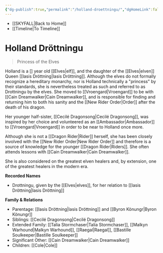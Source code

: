 ```yaml
---
{"dg-publish":true,"permalink":"/holland-droettningu/","dgHomeLink":false,"dgPassFrontmatter":false}
---
```


- [[SKYFALL|Back to Home]]
- [[Timeline|To Timeline]]

# Holland Dröttningu
>Princess of the Elves

Holland is a [] year old [[Elves|elf]], and the daughter of the [[Elves|elven]] Queen [[Iasis Dröttning|Iasis Dröttning]]. Although the elves do not formally recognize a hereditary monarchy, nor is Holland technically a "princess" by their standards, she is nevertheless treated as such and referred to as Drottningu by the elves. She moved to [[Vroengard|Vroengard]] to be with [[Cain Dreamwalker|Cain Dreamwalker]], and is responsible for finding and returning him to both his sanity and the [[New Rider Order|Order]] after the death of his dragon. 

Her younger half-sister, [[Cecilé Dragonsong|Cecilé Dragonsong]], was inspired by her choice and volunteered as an [[Ambassador|Ambassador]] to [[Vroengard|Vroengard]] in order to be near to Holland once more. 

Although she is not a [[Dragon Rider|Rider]] herself, she has been closely involved with the [[New Rider Order|New Rider Order]] and therefore is a source of knowledge for the younger [[Dragon Rider|Riders]]. She often attends lessons with [[Cain Dreamwalker|Cain Dreamwalker]]. 

She is also considered on the greatest elven healers and, by extension, one of the greatest healers in the modern era. 

**Recorded Names**
- Drottningu, given by the [[Elves|elves]], for her relation to [[Iasis Dröttning|Iasis Dröttning]]

**Family & Relations**
- Parentage: [[Iasis Dröttning|Iasis Dröttning]] and [[Byron Könungr|Byron Könungr]]
- Siblings: [[Cecilé Dragonsong|Cecilé Dragonsong]] 
- Extended Family: [[Talia Stormchaser|Talia Stormchaser]], [[Malkyn Warhound|Malkyn Warhound]], [[Raegal|Raegal]], [[Bastille Soulkeeper|Bastille Soulkeeper]]
- Significant Other: [[Cain Dreamwalker|Cain Dreamwalker]]
- Children: [[Cole|Cole]] 